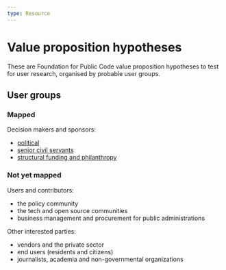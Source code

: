 ```yaml
---
type: Resource
---
```


# Value proposition hypotheses

These are Foundation for Public Code value proposition hypotheses to test for user research, organised by probable user groups.

## User groups

### Mapped

Decision makers and sponsors:

* [political](political.md)
* [senior civil servants](senior-civil-servants.md)
* [structural funding and philanthropy](structural-funding-philanthropy.md)

### Not yet mapped

Users and contributors:

* the policy community
* the tech and open source communities
* business management and procurement for public administrations

Other interested parties:

* vendors and the private sector
* end users (residents and citizens)
* journalists, academia and non-governmental organizations
